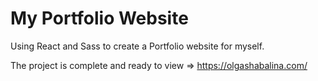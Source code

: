 # My Portfolio Website

Using React and Sass to create a Portfolio website for myself. 

The project is complete and ready to view => https://olgashabalina.com/
